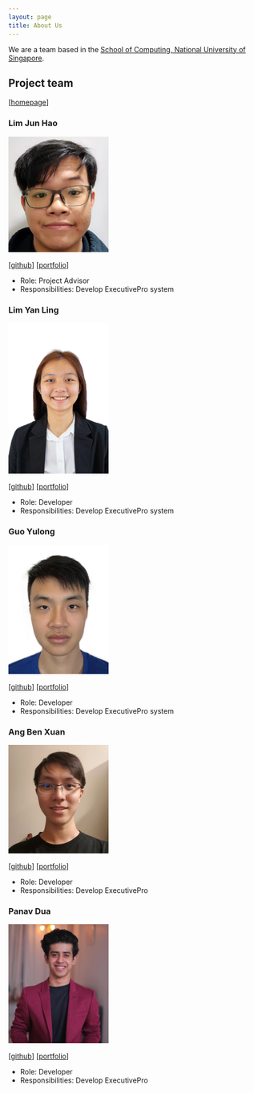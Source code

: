 ```yaml
---
layout: page
title: About Us
---
```


We are a team based in the [School of Computing, National University of Singapore](http://www.comp.nus.edu.sg).


## Project team
[[homepage](https://ay2223s2-cs2103t-w09-4.github.io/tp/)]

### Lim Jun Hao

<img src="images/junhao247.png" width="200px">

[[github](https://github.com/junhao247)]
[[portfolio](team/junhao247.md)]

* Role: Project Advisor
* Responsibilities: Develop ExecutivePro system

### Lim Yan Ling

<img src="images/yanlings.png" width="200px">

[[github](https://github.com/yanlings)]
[[portfolio](team/yanling.md)]

* Role: Developer
* Responsibilities: Develop ExecutivePro system

### Guo Yulong

<img src="images/gyulong1.png" width="200px">

[[github](http://github.com/gyulong1)] [[portfolio](team/gyulong1.md)]

* Role: Developer
* Responsibilities: Develop ExecutivePro system

### Ang Ben Xuan

<img src="images/abenx162.png" width="200px">

[[github](https://github.com/abenx162)] [[portfolio](team/abenx162.md)]


* Role: Developer
* Responsibilities: Develop ExecutivePro

### Panav Dua

<img src="images/panavdua.png" width="200px">

[[github](http://github.com/panavdua)]
[[portfolio](team/panavdua.md)]

* Role: Developer
* Responsibilities: Develop ExecutivePro
